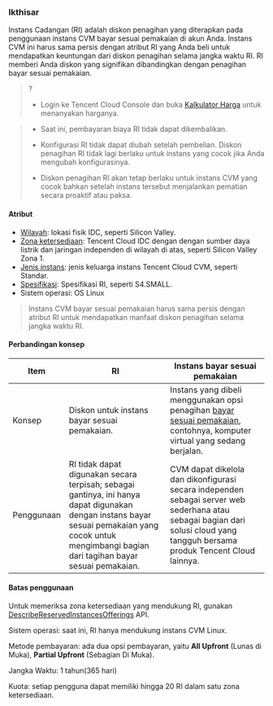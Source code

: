 ### Ikthisar

Instans Cadangan (RI) adalah diskon penagihan yang diterapkan pada penggunaan instans CVM bayar sesuai pemakaian di akun Anda. Instans CVM ini harus sama persis dengan atribut RI yang Anda beli untuk mendapatkan keuntungan dari diskon penagihan selama jangka waktu RI. RI memberi Anda diskon yang signifikan dibandingkan dengan penagihan bayar sesuai pemakaian.
>? 
>- Login ke Tencent Cloud Console dan buka [Kalkulator Harga](https://intl.cloud.tencent.com/pricing/cvm) untuk menanyakan harganya.

>- Saat ini, pembayaran biaya RI tidak dapat dikembalikan.
>
>- Konfigurasi RI tidak dapat diubah setelah pembelian. Diskon penagihan RI tidak lagi berlaku untuk instans yang cocok jika Anda mengubah konfigurasinya.
>
>- Diskon penagihan RI akan tetap berlaku untuk instans CVM yang cocok bahkan setelah instans tersebut menjalankan pematian secara proaktif atau paksa.

#### Atribut

- [Wilayah](https://intl.cloud.tencent.com/document/product/213/6091): lokasi fisik IDC, seperti Silicon Valley.
- [Zona ketersediaan](https://intl.cloud.tencent.com/document/product/213/6091): Tencent Cloud IDC dengan dengan sumber daya listrik dan jaringan independen di wilayah di atas, seperti Silicon Valley Zona 1.
- [Jenis instans](https://intl.cloud.tencent.com/document/product/213/11518): jenis keluarga instans Tencent Cloud CVM, seperti Standar.
- [Spesifikasi](https://intl.cloud.tencent.com/document/product/213/11518): Spesifikasi RI, seperti S4.SMALL. 
- Sistem operasi: OS Linux

> Instans CVM bayar sesuai pemakaian harus sama persis dengan atribut RI untuk mendapatkan manfaat diskon penagihan selama jangka waktu RI.

#### Perbandingan konsep

| Item | RI | Instans bayar sesuai pemakaian |
| -------- | ---------- | ---------- |
| Konsep | Diskon untuk instans bayar sesuai pemakaian.       | Instans yang dibeli menggunakan opsi penagihan [bayar sesuai pemakaian](https://intl.cloud.tencent.com/document/product/213/2179), contohnya, komputer virtual yang sedang berjalan. |
| Penggunaan | RI tidak dapat digunakan secara terpisah; sebagai gantinya, ini hanya dapat digunakan dengan instans bayar sesuai pemakaian yang cocok untuk mengimbangi bagian dari tagihan bayar sesuai pemakaian. | CVM dapat dikelola dan dikonfigurasi secara independen sebagai server web sederhana atau sebagai bagian dari solusi cloud yang tangguh bersama produk Tencent Cloud lainnya. |

#### Batas penggunaan

Untuk memeriksa zona ketersediaan yang mendukung RI, gunakan [DescribeReservedInstancesOfferings](https://intl.cloud.tencent.com/document/product/213/30575) API.

Sistem operasi: saat ini, RI hanya mendukung instans CVM Linux.

Metode pembayaran: ada dua opsi pembayaran, yaitu **All Upfront** (Lunas di Muka), **Partial Upfront** (Sebagian Di Muka).

Jangka Waktu: 1 tahun(365 hari)

Kuota: setiap pengguna dapat memiliki hingga 20 RI dalam satu zona ketersediaan.
